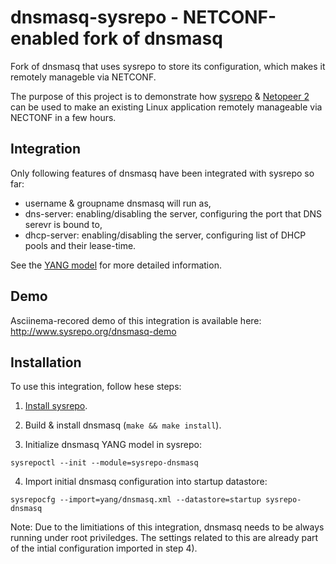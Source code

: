 # dnsmasq-sysrepo - NETCONF-enabled fork of dnsmasq

Fork of dnsmasq that uses sysrepo to store its configuration, which makes it remotely manageble via NETCONF.

The purpose of this project is to demonstrate how [sysrepo](https://github.com/sysrepo/sysrepo/blob/master/INSTALL.md) & [Netopeer 2](https://github.com/CESNET/Netopeer2) can be used to make an existing Linux application remotely manageable via NECTONF in a few hours. 

## Integration
Only following features of dnsmasq have been integrated with sysrepo so far:
* username & groupname dnsmasq will run as,
* dns-server: enabling/disabling the server, configuring the port that DNS serevr is bound to,
* dhcp-server: enabling/disabling the server, configuring list of DHCP pools and their lease-time.

See the [YANG model](cfg/dnsmasq%402016-01-22.yang) for more detailed information.

## Demo
Asciinema-recored demo of this integration is available here: http://www.sysrepo.org/dnsmasq-demo

## Installation
To use this integration, follow hese steps:

1) [Install sysrepo](https://github.com/sysrepo/sysrepo/blob/master/INSTALL.md).

2) Build & install dnsmasq (`make && make install`).

3) Initialize dnsmasq YANG model in sysrepo:
```
sysrepoctl --init --module=sysrepo-dnsmasq
```

4) Import initial dnsmasq configuration into startup datastore:
```
sysrepocfg --import=yang/dnsmasq.xml --datastore=startup sysrepo-dnsmasq
```

Note: Due to the limitiations of this integration, dnsmasq needs to be always running under root priviledges. The settings related to this are already part of the intial configuration imported in step 4).
